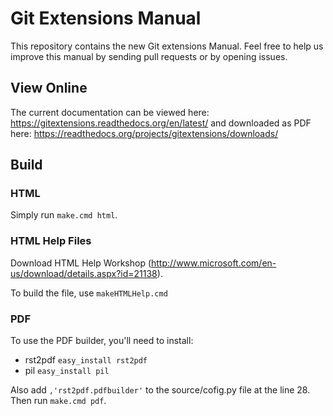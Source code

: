 Git Extensions Manual
=====================
This repository contains the new Git extensions Manual. Feel free to help us improve this manual by sending pull requests
or by opening issues.

View Online
-----------
The current documentation can be viewed here: https://gitextensions.readthedocs.org/en/latest/
and downloaded as PDF here: https://readthedocs.org/projects/gitextensions/downloads/

Build
-----
### HTML
Simply run `make.cmd html`.

### HTML Help Files
Download HTML Help Workshop (http://www.microsoft.com/en-us/download/details.aspx?id=21138).

To build the file, use `makeHTMLHelp.cmd`

### PDF
To use the PDF builder, you'll need to install:

* rst2pdf `easy_install rst2pdf`
* pil `easy_install pil`

Also add `,'rst2pdf.pdfbuilder'` to the source/cofig.py file at the line 28. Then run `make.cmd pdf`.
